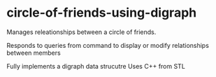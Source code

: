 # circle-of-friends-using-digraph

Manages releationships between a circle of friends.

Responds to queries from command to display or modify relationships between members

Fully implements a digraph data strucutre
Uses C++ <algorithm> from STL